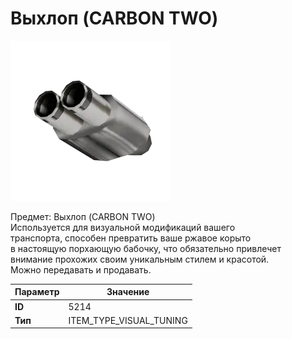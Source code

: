 # Выхлоп (CARBON TWO)

![Item Image](../img/5214.webp?raw=true)

Предмет: Выхлоп (CARBON TWO)<br>Используется для визуальной модификаций вашего<br>транспорта, способен превратить ваше ржавое корыто<br>в настоящую порхающую бабочку, что обязательно привлечет<br>внимание прохожих своим уникальным стилем и красотой.<br>Можно передавать и продавать.


| Параметр | Значение |
|----------|----------|
| **ID** | 5214 |
| **Тип** | ITEM_TYPE_VISUAL_TUNING |

